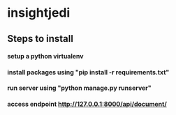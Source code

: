 # insightjedi

## Steps to install

#### setup a python virtualenv
#### install packages using "pip install -r requirements.txt"
#### run server using "python manage.py runserver"
#### access endpoint http://127.0.0.1:8000/api/document/
